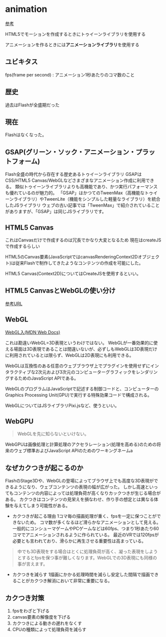 # animation

[参考](https://ics.media/entry/7162/)

HTML5でモーションを作成するときにトゥイーンライブラリを使用する

アニメーションを作るときには**アニメーションライブラリ**を使用する

## ユビキタス
fps(frame per second) : アニメーション1秒あたりのコマ数のこと
## 歴史
過去はFlashが全盛期だった

## 現在
Flashはなくなった。

## GSAP(グリーン・ソック・アニメーション・プラットフォーム)

Flash全盛の時代から存在する歴史あるトゥイーンライブラリ
GSAPはCSS/HTML5 Canvas/WebGLなどさまざまなアニメーション作成に利用できる。
類似トゥイーンライブラリよりも高機能であり、かつ実行パフォーマンスも優れているのが魅力的。
「GSAP」はかつてのTweenMax（高機能なトゥイーンライブラリ）やTweenLite（機能をシンプルした軽量なライブラリ）を統合したJSライブラリ
ウェブの古い記事では「TweenMax」で紹介されていることがありますが、「GSAP」は同じJSライブラリです。


## HTML5 Canvas

これはCanvasだけで作成するのは冗長でかなり大変となるため
現在はcreateJSで作成するらしい

HTML5のCanvas要素(JavaScriptではcanvasRenderingContext2Dオブジェクト)は従来Flashで制作してきたようなコンテンツの作成を可能にした。

HTML5 Canvas(Context2D)についてはCreateJSを使用するといい。

## HTML5 CanvasとWebGLの使い分け

[参考URL](https://ics.media/entry/5140/)
## WebGL

[WebGL入(MDN Web Docs)](https://developer.mozilla.org/ja/docs/Web/API/WebGL_API/Tutorial/Getting_started_with_WebGL)

これは勘違いWebGL=3D表現というわけではない。
WebGLが一番効果的に使える場面は3D表現であることは間違いないが、必ずしもWebGLは3D表現だけに利用されているとは限らず、WebGLは2D表現にも利用できる。

WebGLは互換性のある任意のウェブブラウザ上でプラグインを使用せずにインタラクティブな2次元および3次元のコンピューターグラフィックをレンダリングするためのJavaScript APIである。

WebGLのプログラムはJavaScriptで記述する制御コードと、コンピューターのGraphics Processing Unit(GPU)で実行する特殊効果コードで構成される。

WebGLについてはJSライブラリPixi.jsなど、使うといい。
## WebGPU

>WebGLを先に知らないといけない。

WebGPUは画像処理と計算処理のアクセラレーション(処理を高める)のための将来のウェブ標準およびJavaScript APIのためのワーキングネームa

## なぜカクつきが起こるのか

FlashのStage3Dや、WebGLの登場によってブラウザ上でも高度な3D表現ができるようになり、ウェブコンテンツの表現の幅が広がった。
しかし高速といってもコンテンツの内容によっては処理負荷が高くなりカックつきが生じる場合がある。
カクつきはコンテンツの見栄えを損なわせ、作り手の想定とは異なる体験を与えてしまう可能性がある。

- カクつきが起こる理由
1コマ毎の描画処理が重く、fpsを一定に保つことができないため。
コマ数が多くなるほど滑らかなアニメーションとして見える。
一般的にコンシューマゲームやPCゲームなどは60fps、つまり1秒あたり60コマでアニメーションされるように作られている。
最近のVRでは120fpsが必要とも言われており、滑らかに再生させる重要性は高まっている。

>中でも3D表現をする場合はとくに処理負荷が高く、凝った表現をしようとするとfpsを保つ事が難しくなります。WebGLでの3D表現にも同様の事が言えます。

- カクつきを減らす
1描画にかかる処理時間を減らし安定した間隔で描画できることがカクつき解消において非常に重要になる。

## カクつき対策

1. fpsをわざと下げる
2. canvas要素の解像度を下げる
3. カクつきによる動きの遅れをなくす
4. CPUの種類によって処理負荷を減らす


